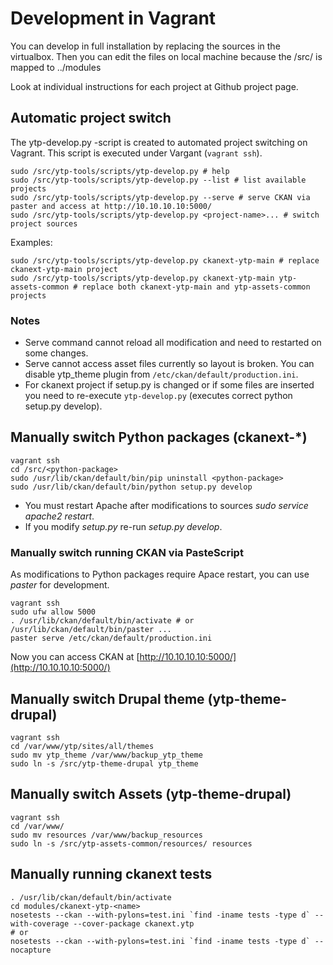 
# Development in Vagrant

You can develop in full installation by replacing the sources in the virtualbox. Then you can edit the files on local machine because the /src/ is mapped to ../modules

Look at individual instructions for each project at Github project page.

## Automatic project switch

The ytp-develop.py -script is created to automated project switching on Vagrant. This script is executed under Vargant (`vagrant ssh`).

    sudo /src/ytp-tools/scripts/ytp-develop.py # help
    sudo /src/ytp-tools/scripts/ytp-develop.py --list # list available projects
    sudo /src/ytp-tools/scripts/ytp-develop.py --serve # serve CKAN via paster and access at http://10.10.10.10:5000/
    sudo /src/ytp-tools/scripts/ytp-develop.py <project-name>... # switch project sources

Examples:

    sudo /src/ytp-tools/scripts/ytp-develop.py ckanext-ytp-main # replace ckanext-ytp-main project
    sudo /src/ytp-tools/scripts/ytp-develop.py ckanext-ytp-main ytp-assets-common # replace both ckanext-ytp-main and ytp-assets-common projects 

### Notes

- Serve command cannot reload all modification and need to restarted on some changes.
- Serve cannot access asset files currently so layout is broken. You can disable ytp_theme plugin from `/etc/ckan/default/production.ini`. 
- For ckanext project if setup.py is changed or if some files are inserted you need to re-execute `ytp-develop.py` (executes correct python setup.py develop).

## Manually switch Python packages (ckanext-*)

    vagrant ssh
    cd /src/<python-package>
    sudo /usr/lib/ckan/default/bin/pip uninstall <python-package>
    sudo /usr/lib/ckan/default/bin/python setup.py develop

- You must restart Apache after modifications to sources *sudo service apache2 restart*. 
- If you modify *setup.py* re-run *setup.py develop*. 


### Manually switch running CKAN via PasteScript

As modifications to Python packages require Apace restart, you can use *paster* for development. 

    vagrant ssh
    sudo ufw allow 5000
    . /usr/lib/ckan/default/bin/activate # or /usr/lib/ckan/default/bin/paster ...
    paster serve /etc/ckan/default/production.ini

Now you can access CKAN at [http://10.10.10.10:5000/](http://10.10.10.10:5000/)


## Manually switch Drupal theme (ytp-theme-drupal)

    vagrant ssh
    cd /var/www/ytp/sites/all/themes
    sudo mv ytp_theme /var/www/backup_ytp_theme
    sudo ln -s /src/ytp-theme-drupal ytp_theme


## Manually switch Assets (ytp-theme-drupal)

    vagrant ssh
    cd /var/www/
    sudo mv resources /var/www/backup_resources
    sudo ln -s /src/ytp-assets-common/resources/ resources


## Manually running ckanext tests

    . /usr/lib/ckan/default/bin/activate
    cd modules/ckanext-ytp-<name>
    nosetests --ckan --with-pylons=test.ini `find -iname tests -type d` --with-coverage --cover-package ckanext.ytp
    # or
    nosetests --ckan --with-pylons=test.ini `find -iname tests -type d` --nocapture

